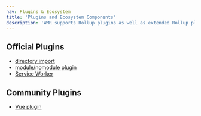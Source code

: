 ```yaml
---
nav: Plugins & Ecosystem
title: 'Plugins and Ecosystem Components'
description: 'WMR supports Rollup plugins as well as extended Rollup plugins with WMR-specific features.'
---
```


## Official Plugins

- [directory import](https://github.com/preactjs/wmr/tree/main/packages/directory-plugin)
- [module/nomodule plugin](https://github.com/preactjs/wmr/tree/main/packages/nomodule-plugin)
- [Service Worker](https://github.com/preactjs/wmr/tree/main/packages/sw-plugin)

## Community Plugins

- [Vue plugin](https://github.com/Elliotclyde/wmr-vue-plugin)
